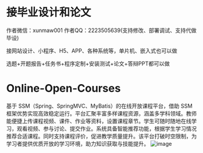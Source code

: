 # 接毕业设计和论文
作者微信：xunmaw001  作者QQ：2223505639(支持修改、部署调试、支持代做毕设)

接网站设计、小程序、H5、APP、各种系统等，单片机、嵌入式也可以做

选题+开题报告+任务书+程序定制+安装测试+论文+答辩PPT都可以做
# Online-Open-Courses
基于 SSM（Spring、SpringMVC、MyBatis）的在线开放课程平台，借助 SSM 框架优势实现高效稳定运行。平台汇聚丰富多样课程资源，涵盖多学科领域。教师能便捷上传课程视频、课件、作业等资料，设置课程章节。学生可随时随地在线学习，观看视频、参与讨论、提交作业。系统具备智能推荐功能，根据学生学习情况推荐合适课程。同时支持课程评价，促进教学质量提升。该平台打破时空限制，为学习者提供优质开放的学习环境，助力知识获取与技能提升。 
![image](https://github.com/user-attachments/assets/504e3a80-22ff-4c5c-8478-6b53617df6f6)
